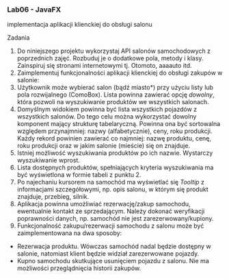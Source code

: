 <h3>Lab06 - JavaFX</h3>

implementacja aplikacji klienckiej do obsługi salonu

Zadania
1. Do niniejszego projektu wykorzystaj API salonów samochodowych z poprzednich zajęć.
Rozbuduj je o dodatkowe pola, metody i klasy. Zainspiruj się stronami internetowymi tj.
Otomoto, aaaauto itd.
2. Zaimplementuj funkcjonalności aplikacji klienckiej do obsługi zakupów w salonie:
1. Użytkownik może wybierać salon (bądź miasto*) przy użyciu listy lub pola rozwijalnego
(ComoBox). Lista powinna zawierać opcję _dowolny_, która pozwoli na wyszukiwanie
produktów we wszystkich salonach.
2. Domyślnym widokiem powinna być lista wszystkich pojazdów z wszystkich salonów. Do
tego celu można wykorzystać dowolny komponent mający strukturę tabelaryczną.
Powinna ona być sortowalna względem przynajmniej: nazwy (alfabetycznie), ceny, roku
produkcji. Każdy rekord powinien zawierać co najmniej: nazwę produktu, cenę, roku
produkcji oraz w jakim salonie (mieście) się on znajduje.
3. Istniej możliwość wyszukiwania produktów po ich nazwie. Wystarczy wyszukiwanie
wprost.
4. Lista dostępnych produktów, spełniających kryteria wyszukiwania ma być wyświetlona w
formie tabeli z punktu 2.
5. Po najechaniu kursorem na samochód ma wyświetlać się _Tooltip_ z informacjami
szczegółowymi, np. opis salonu, w którym się produkt znajduje, przebieg, silnik.
6. Aplikacja powinna umożliwiać rezerwację/zakup samochodu, ewentualnie kontakt ze
sprzedającym. Należy dokonać weryfikacji poprawności danych, np. samochód nie jest
zarezerwowany/kupiony.
3. Funkcjonalność zakupu/rezerwacji samochodu z salonu może być zaimplementowana na dwa
sposoby:
* Rezerwacja produktu. Wówczas samochód nadal będzie dostępny w salonie, natomiast klient
będzie widział zarezerwowane pojazdy.
* Kupno samochodu skutkujące usunięciem pojazdu z salonu. Nie ma możliwości przeglądnięcia
historii zakupów.

